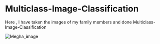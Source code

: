 # Multiclass-Image-Classification
Here , I have taken the images of my family members and done Multiclass-Image-Classification

![Megha_image](https://user-images.githubusercontent.com/42671977/83745472-38104500-a67b-11ea-96e7-1fb3f08e1afb.png)
